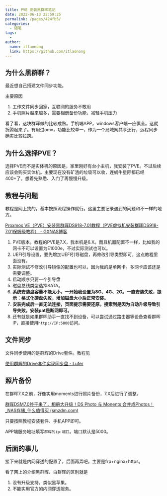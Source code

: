 ```yaml
---
title: PVE 安装黑群晖笔记
date: 2022-06-13 22:59:25
permalink: /pages/424fb5/
categories:
  - 随笔
tags:
  -
author:
  name: itlaonong
  link: https://github.com/itlaonong
---
```


## 为什么黑群群？

最近想自己搭建文件同步功能。

主要原因

1. 工作文件同步回家，互联网的服务不敢用
2. 手机照片越来越多，需要相册备份功能，减轻手机压力

看了看，这块群晖做的比较成熟。手机端APP，windows客户端一应俱全。这就折腾起来了。有用过omv，功能比较单一，作为一个局域网共享还行，远程同步确实比较拉跨。

## 为什么选择PVE？

选择PVE而不是实体机的原因是，家里刚好有台小主机，我安装了PVE。不过后续应该会购买实体机。主要现在没有矿渣的垃圾可以收，连蜗牛星际都已经400+了。想着先熟悉、入门了再慢慢升级。

## 教程与问题

教程是网上找的，基本按照流程操作就行。这里主要记录遇到的问题和不一样的地方。

[Proxmox VE（PVE）安装黑群晖DS918-7.01教程（PVE虚拟机安装群晖DS918-7.01保姆级教程） - GXNAS博客](https://wp.gxnas.com/11213.html)

1. PVE版本。教程的PVE是7.X，我本机是6.X。而且机器配置不一样，比如我的网卡不可以设置为E1000e，不过实际测试也可以。
2. UEFI引导设置，要先增加UEFI引导磁盘，再修改引导类型即可，这点教程里面没有。
3. 实际测试不修改引导镜像的配置也可以，因为我的是单网卡。多网卡应该还是需要调整。
4. 启动顺序只要一个引导盘
5. 磁盘总线类型选择SATA。
6. **系统安装盘容量不能太小，一开始我设置为8G、4G、2G。一直安装失败，提示：格式化硬盘失败，增加磁盘大小后正常安装。**
7. **安装完成后一直无法连接，页面提示需要还原。搜索到是因为自动升级导致引导失败，安装pat是断网即可。**
8. 还有就是如果群晖助手一直找不到设备，可以尝试通过路由器等设备查看群晖IP，直接使用```http://IP:5000```访问。

## 文件同步

文件同步使用的是群辉的Drive套件。教程见

[使用群辉的Drive套件实现同步盘 - Lufer](https://coder.lufer.cc/2021/10/10/使用群辉的drive套件实现同步盘/)

## 照片备份

在群晖7.X之前，好像实用moments进行照片备份，7.X后进行了调整。

[群晖DSM7.0终于来了，相册大升级！DS Photo 与 Monents 合并成Photos！_NAS存储_什么值得买 (smzdm.com)](https://post.smzdm.com/p/ag8l3qdm/)

只要按照教程安装套件、手机APP即可。

APP端服务地址填写```群晖的ip:端口```。端口默认是5000。

## 后面的事儿

接下来就是内网穿透的配置了，后面再弄吧。主要是frp+nginx+https。

看了网上的介绍黑群晖、白群晖的区别就是

1. 没有升级支持，类似黑苹果。
2. 不能实用官方的内网穿透服务。